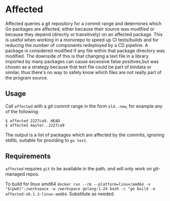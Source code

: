 # Affected

Affected queries a git repository for a commit range and determines which Go packages are affected, either because their source was modified or because they depend (directly or transitively) on an affected package. This is useful when working in a monorepo to speed up CI tests/builds and for reducing the number of components redeployed by a CD pipeline. A package is considered modified if any file within that package directory was modified. The downside of this is that changing a text file in a library imported by many packages can cause excessive false positives,but was chosen as a strategy because that text file could be part of bindata or similar, thus there's no way to safely know which files are not really part of the program source.

## Usage

Call `affected` with a git commit range in the form `old..new`, for example any of the following:
```
$ affected 2227ca9..HEAD
$ affected master..2227ca9
```

The output is a list of packages which are affected by the commits, ignoring stdlib, suitable for providing to `go test`.

## Requirements

`affected` requires `git` to be available in the path, and will only work on git-managed repos.

To build for linux amd64 `docker run --rm --platform=linux/amd64 -v "$(pwd)":/workspace -w /workspace golang:1.24 bash -c "go build -o affected-v0.1.3-linux-amd64`. Substitute as needed.
